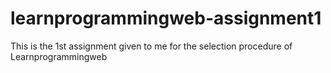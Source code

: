 # learnprogrammingweb-assignment1
This is the 1st assignment given to me for the selection procedure of Learnprogrammingweb
